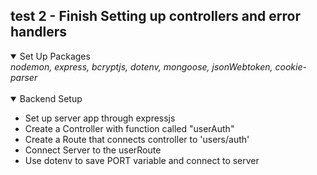 ## test 2 - Finish Setting up controllers and error handlers

<details open>
    <summary>Set Up Packages</summary>
    <i>nodemon, express, bcryptjs, dotenv, mongoose, jsonWebtoken, cookie-parser</i>
</details>

</br>

<details open>
    <summary>Backend Setup</summary>
    <ul>
        <li>Set up server app through expressjs</li>
        <li>Create a Controller with function called "userAuth"</li>
        <li>Create a Route that connects controller to 'users/auth' </li>
        <li>Connect Server to the userRoute</li>
        <li>Use dotenv to save PORT variable and connect to server</li>
    </ul>
</details>


